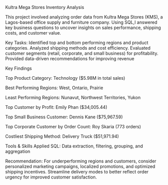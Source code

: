 
Kultra Mega Stores Inventory Analysis

This project involved analyzing order data from Kultra Mega Stores (KMS), a Lagos-based office supply and furniture company. Using SQL,I answered key business questions to uncover insights on sales performance, shipping costs, and customer value.

Key Tasks:
Identified top and bottom performing regions and product categories.
Analyzed shipping methods and cost efficiency.
Evaluated customer segments (retail, corporate, and small business) for profitability.
Provided data-driven recommendations for improving revenue

Key Findings

Top Product Category: Technology ($5.98M in total sales)

Best Performing Regions: West, Ontario, Prairie

Least Performing Regions: Nunavut, Northwest Territories, Yukon

Top Customer by Profit: Emily Phan ($34,005.44)

Top Small Business Customer: Dennis Kane ($75,967.59)

Top Corporate Customer by Order Count: Roy Skaria (773 orders)

Costliest Shipping Method: Delivery Truck ($51,971.94)

Tools & Skills Applied
SQL: Data extraction, filtering, grouping, and aggregation

Recommendation:
For underperforming regions and customers, consider personalized marketing campaigns, localized promotions, and optimized shipping incentives. Streamline delivery modes to better reflect order urgency for improved customer satisfaction.
